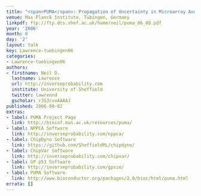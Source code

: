 ```yaml
---
title: "<span>PUMA</span>: Propagation of Uncertainty in Microarray Analysis"
venue: Max Planck Institute, Tübingen, Germany
linkpdf: ftp://ftp.dcs.shef.ac.uk/home/neil/puma_06_08.pdf
year: '2006'
month: 8
day: '2'
layout: talk
key: Lawrence-tuebingen06
categories:
- Lawrence-tuebingen06
authors:
- firstname: Neil D.
  lastname: Lawrence
  url: http://inverseprobability.com
  institute: University of Sheffield
  twitter: lawrennd
  gscholar: r3SJcvoAAAAJ
published: 2006-08-02
extras:
- label: PUMA Project Page
  link: http://bioinf.man.ac.uk/resources/puma/
- label: NPPCA Software
  link: http://inverseprobability.com/nppca/
- label: ChipDyno Software
  link: https://github.com/SheffieldML/chipdyno/
- label: ChipVar Software
  link: http://inverseprobability.com/chipvar/
- label: GP p53 Software
  link: http://inverseprobability.com/gpsim/
- label: PUMA Software
  link: http://www.bioconductor.org/packages/2.0/bioc/html/puma.html
errata: []
---
```

